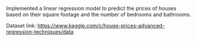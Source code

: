 Implemented a linear regression model to predict the prices of houses based on their square footage and the number of bedrooms and bathrooms.

Dataset link:
https://www.kaggle.com/c/house-prices-advanced-regression-techniques/data
